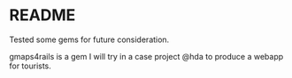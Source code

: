 # README

Tested some gems for future consideration.

gmaps4rails is a gem I will try in a case project @hda to produce a webapp for tourists.
